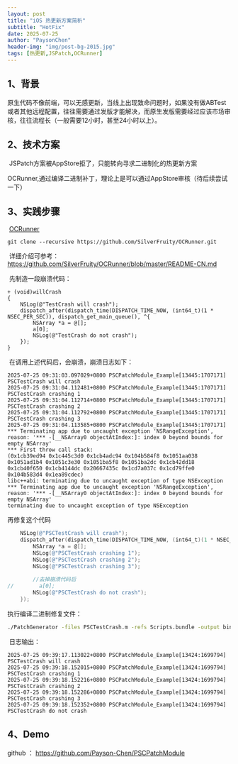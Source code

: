 ```yaml
---
layout: post
title: "iOS 热更新方案简析"
subtitle: "HotFix"
date: 2025-07-25
author: "PaysonChen"
header-img: "img/post-bg-2015.jpg"
tags: [热更新,JSPatch,OCRunner]
---
```


## 1、背景

​	原生代码不像前端，可以无感更新，当线上出现致命问题时，如果没有做ABTest或者其他远程配置，往往需要通过发版才能解决，而原生发版需要经过应该市场审核，往往流程长（一般需要12小时，甚至24小时以上）。

## 2、技术方案

​	JSPatch方案被AppStore拒了，只能转向寻求二进制化的热更新方案

​	OCRunner,通过编译二进制补丁，理论上是可以通过AppStore审核（待后续尝试一下）

## 3、实践步骤

​	[OCRunner](https://cocoapods.org/pods/OCRunner)

```shell
git clone --recursive https://github.com/SilverFruity/OCRunner.git
```

​	详细介绍可参考：https://github.com/SilverFruity/OCRunner/blob/master/README-CN.md

​	先制造一段崩溃代码：

```objc
+ (void)willCrash
{
    NSLog(@"TestCrash will crash");
    dispatch_after(dispatch_time(DISPATCH_TIME_NOW, (int64_t)(1 * NSEC_PER_SEC)), dispatch_get_main_queue(), ^{
        NSArray *a = @[];
        a[0];
        NSLog(@"TestCrash do not crash");
    });
}

```

​	在调用上述代码后，会崩溃，崩溃日志如下：

```
2025-07-25 09:31:03.097029+0800 PSCPatchModule_Example[13445:1707171] PSCTestCrash will crash
2025-07-25 09:31:04.112481+0800 PSCPatchModule_Example[13445:1707171] PSCTestCrash crashing 1
2025-07-25 09:31:04.112714+0800 PSCPatchModule_Example[13445:1707171] PSCTestCrash crashing 2
2025-07-25 09:31:04.112792+0800 PSCPatchModule_Example[13445:1707171] PSCTestCrash crashing 3
2025-07-25 09:31:04.113585+0800 PSCPatchModule_Example[13445:1707171] *** Terminating app due to uncaught exception 'NSRangeException', reason: '*** -[__NSArray0 objectAtIndex:]: index 0 beyond bounds for empty NSArray'
*** First throw call stack:
(0x1cb39ed94 0x1c445c3d0 0x1cb4adc94 0x104b584f8 0x1051aa038 0x1051ad1b4 0x1051c3e30 0x1051ba5f8 0x1051ba2dc 0x1cb42dd18 0x1cb40f650 0x1cb4144dc 0x20667435c 0x1cd7a037c 0x1cd79ffe0 0x104b583d4 0x1ea89cdec)
libc++abi: terminating due to uncaught exception of type NSException
*** Terminating app due to uncaught exception 'NSRangeException', reason: '*** -[__NSArray0 objectAtIndex:]: index 0 beyond bounds for empty NSArray'
terminating due to uncaught exception of type NSException
```



再修复这个代码

```objective-c
    NSLog(@"PSCTestCrash will crash");
    dispatch_after(dispatch_time(DISPATCH_TIME_NOW, (int64_t)(1 * NSEC_PER_SEC)), dispatch_get_main_queue(), ^{
        NSArray *a = @[];
        NSLog(@"PSCTestCrash crashing 1");
        NSLog(@"PSCTestCrash crashing 2");
        NSLog(@"PSCTestCrash crashing 3");
		
		//去掉崩溃代码后
//        a[0];
        NSLog(@"PSCTestCrash do not crash");
    });
```

执行编译二进制修复文件：

```sh
./PatchGenerator -files PSCTestCrash.m -refs Scripts.bundle -output binarypatch
```

​	日志输出：

```
2025-07-25 09:39:17.113022+0800 PSCPatchModule_Example[13424:1699794] PSCTestCrash will crash
2025-07-25 09:39:18.152015+0800 PSCPatchModule_Example[13424:1699794] PSCTestCrash crashing 1
2025-07-25 09:39:18.152216+0800 PSCPatchModule_Example[13424:1699794] PSCTestCrash crashing 2
2025-07-25 09:39:18.152286+0800 PSCPatchModule_Example[13424:1699794] PSCTestCrash crashing 3
2025-07-25 09:39:18.152352+0800 PSCPatchModule_Example[13424:1699794] PSCTestCrash do not crash
```

## 4、Demo

github ： https://github.com/Payson-Chen/PSCPatchModule
